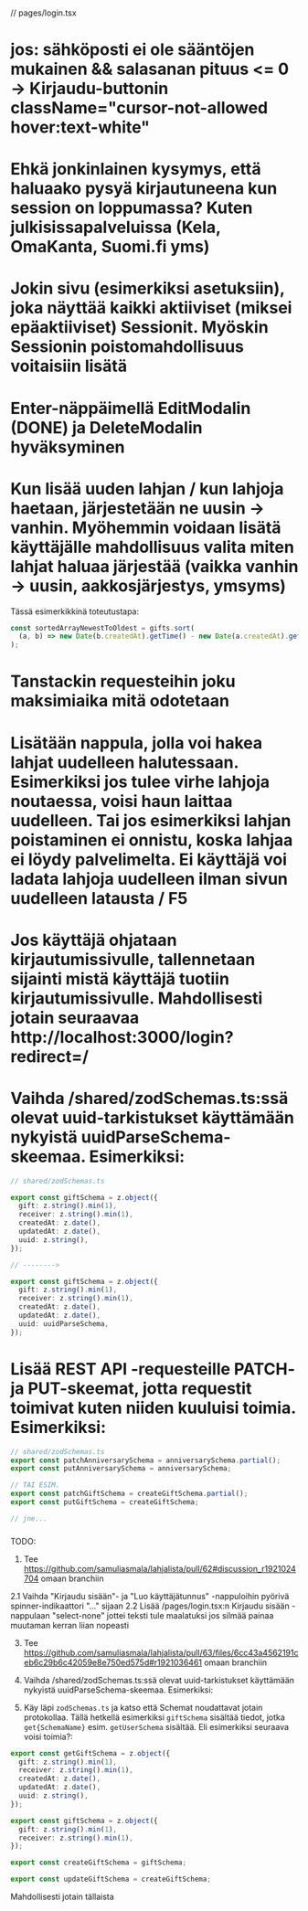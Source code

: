 ### <IDEOITA>

// pages/login.tsx

# jos: sähköposti ei ole sääntöjen mukainen && salasanan pituus <= 0 -> Kirjaudu-buttonin className="cursor-not-allowed hover:text-white"

# Ehkä jonkinlainen kysymys, että haluaako pysyä kirjautuneena kun session on loppumassa? Kuten julkisissapalveluissa (Kela, OmaKanta, Suomi.fi yms)

# Jokin sivu (esimerkiksi asetuksiin), joka näyttää kaikki aktiiviset (miksei epäaktiiviset) Sessionit. Myöskin Sessionin poistomahdollisuus voitaisiin lisätä

# Enter-näppäimellä EditModalin (DONE) ja DeleteModalin hyväksyminen

# Kun lisää uuden lahjan / kun lahjoja haetaan, järjestetään ne uusin -> vanhin. Myöhemmin voidaan lisätä käyttäjälle mahdollisuus valita miten lahjat haluaa järjestää (vaikka vanhin -> uusin, aakkosjärjestys, ymsyms)

Tässä esimerkikkinä toteutustapa:

```ts
const sortedArrayNewestToOldest = gifts.sort(
  (a, b) => new Date(b.createdAt).getTime() - new Date(a.createdAt).getTime(),
);
```

# Tanstackin requesteihin joku maksimiaika mitä odotetaan

# Lisätään nappula, jolla voi hakea lahjat uudelleen halutessaan. Esimerkiksi jos tulee virhe lahjoja noutaessa, voisi haun laittaa uudelleen. Tai jos esimerkiksi lahjan poistaminen ei onnistu, koska lahjaa ei löydy palvelimelta. Ei käyttäjä voi ladata lahjoja uudelleen ilman sivun uudelleen latausta / F5

# Jos käyttäjä ohjataan kirjautumissivulle, tallennetaan sijainti mistä käyttäjä tuotiin kirjautumissivulle. Mahdollisesti jotain seuraavaa http://localhost:3000/login?redirect=/

# Vaihda /shared/zodSchemas.ts:ssä olevat uuid-tarkistukset käyttämään nykyistä uuidParseSchema-skeemaa. Esimerkiksi:

```ts
// shared/zodSchemas.ts

export const giftSchema = z.object({
  gift: z.string().min(1),
  receiver: z.string().min(1),
  createdAt: z.date(),
  updatedAt: z.date(),
  uuid: z.string(),
});

// -------->

export const giftSchema = z.object({
  gift: z.string().min(1),
  receiver: z.string().min(1),
  createdAt: z.date(),
  updatedAt: z.date(),
  uuid: uuidParseSchema,
});
```

# Lisää REST API -requesteille PATCH- ja PUT-skeemat, jotta requestit toimivat kuten niiden kuuluisi toimia. Esimerkiksi:

```ts
// shared/zodSchemas.ts
export const patchAnniversarySchema = anniversarySchema.partial();
export const putAnniversarySchema = anniversarySchema;

// TAI ESIM.
export const patchGiftSchema = createGiftSchema.partial();
export const putGiftSchema = createGiftSchema;

// jne...
```

### </IDEOITA>

TODO:

1. Tee https://github.com/samuliasmala/lahjalista/pull/62#discussion_r1921024704 omaan branchiin

2.1 Vaihda "Kirjaudu sisään"- ja "Luo käyttäjätunnus" -nappuloihin pyörivä spinner-indikaattori "..." sijaan
2.2 Lisää /pages/login.tsx:n Kirjaudu sisään -nappulaan "select-none" jottei teksti tule maalatuksi jos silmää painaa muutaman kerran liian nopeasti

3. Tee https://github.com/samuliasmala/lahjalista/pull/63/files/6cc43a4562191ceb6c29b6c42059e8e750ed575d#r1921036461 omaan branchiin

4. Vaihda /shared/zodSchemas.ts:ssä olevat uuid-tarkistukset käyttämään nykyistä uuidParseSchema-skeemaa. Esimerkiksi:

5. Käy läpi `zodSchemas.ts` ja katso että Schemat noudattavat jotain protokollaa. Tällä hetkellä esimerkiksi `giftSchema` sisältää tiedot, jotka `get{SchemaName}` esim. `getUserSchema` sisältää. Eli esimerkiksi seuraava voisi toimia?:

```ts
export const getGiftSchema = z.object({
  gift: z.string().min(1),
  receiver: z.string().min(1),
  createdAt: z.date(),
  updatedAt: z.date(),
  uuid: z.string(),
});

export const giftSchema = z.object({
  gift: z.string().min(1),
  receiver: z.string().min(1),
});

export const createGiftSchema = giftSchema;

export const updateGiftSchema = createGiftSchema;
```

Mahdollisesti jotain tällaista
